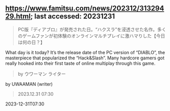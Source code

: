 ## https://www.famitsu.com/news/202312/31329429.html; last accessed: 20231231

> PC版『ディアブロ』が発売された日。“ハクスラ”を浸透させた名作。多くのゲームファンが初体験のオンラインマルチプレイに激ハマりした【今日は何の日？】

What day is it today? It’s the release date of the PC version of “DIABLO”, the masterpiece that popularized the “Hack&Slash”.  Many hardcore gamers got really hooked into their first taste of online multiplay through this game.

> by ウワーマン ライター

by UWAAMAN (writer)

> 2023.12.31 07:30

2023-12-31T07:30
